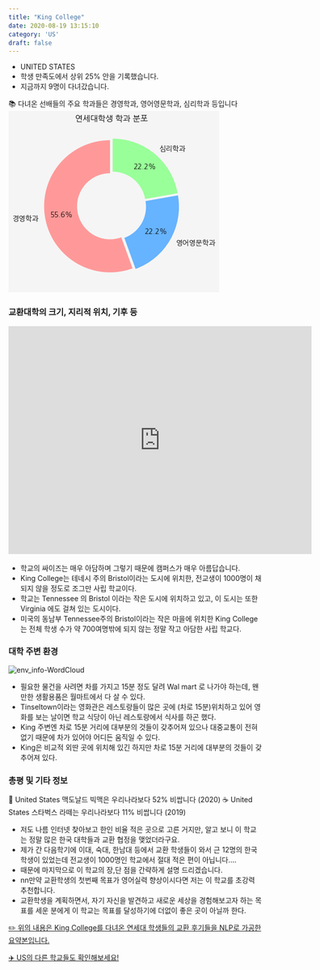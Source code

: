 ```yaml
---
title: "King College"
date: 2020-08-19 13:15:10
category: 'US'
draft: false
---
```



* UNITED STATES
* 학생 만족도에서 상위 25% 안을 기록했습니다.
* 지금까지 9명이 다녀갔습니다. 

📚 다녀온 선배들의 주요 학과들은 경영학과, 영어영문학과, 심리학과 등입니다
![department-info](../plots/US000095.png)
### 교환대학의 크기, 지리적 위치, 기후 등
<iframe
width="600"
height="450"
frameborder="0" style="border:0"
src="https://www.google.com/maps/embed/v1/place?key=AIzaSyC9e1AME-pVmWC4hBpFdu5S4dKzyepa3HQ&q=King+College&center=41.2502745,-75.8794058&zoom=14" allowfullscreen>
</iframe>

* 학교의 싸이즈는 매우 아담하며 그렇기 때문에 캠퍼스가 매우 아름답습니다.
* King College는 테네시 주의 Bristol이라는 도시에 위치한, 전교생이 1000명이 채 되지 않을 정도로 조그만 사립 학교이다.
* 학교는 Tennessee 의 Bristol 이라는 작은 도시에 위치하고 있고, 이 도시는 또한 Virginia 에도 걸쳐 있는 도시이다.
* 미국의 동남부 Tennessee주의 Bristol이라는 작은 마을에 위치한 King College는 전체 학생 수가 약 700여명밖에 되지 않는 정말 작고 아담한 사립 학교다.


### 대학 주변 환경

![env_info-WordCloud](../univ_wordclouds_okt/env_info/US000095_env_info_okt.png)

* 필요한 물건을 사려면 차를 가지고 15분 정도 달려 Wal mart 로 나가야 하는데, 왠만한 생활용품은 월마트에서 다 살 수 있다.
* Tinseltown이라는 영화관은 레스토랑들이 많은 곳에 (차로 15분)위치하고 있어 영화를 보는 날이면 학교 식당이 아닌 레스토랑에서 식사를 하곤 했다.
* King 주변엔 차로 15분 거리에 대부분의 것들이 갖추어져 있으나 대중교통이 전혀 없기 때문에 차가 있어야 어디든 움직일 수 있다.
* King은 비교적 외딴 곳에 위치해 있긴 하지만 차로 15분 거리에 대부분의 것들이 갖추어져 있다.


### 총평 및 기타 정보 
🍔 United States 맥도날드 빅맥은 우리나라보다 52% 비쌉니다 (2020)
☕️ United States 스타벅스 라떼는 우리나라보다 11% 비쌉니다 (2019)
* 저도 나름 인터넷 찾아보고 한인 비율 적은 곳으로 고른 거지만, 알고 보니 이 학교는 정말 많은 한국 대학들과 교환 협정을 맺었더라구요.
* 제가 간 다음학기에 이대, 숙대, 한남대 등에서 교환 학생들이 와서 근 12명의 한국 학생이 있었는데 전교생이 1000명인 학교에서 절대 적은 편이 아닙니다….
* 때문에 마지막으로 이 학교의 장,단 점을 간략하게 설명 드리겠습니다.
* nn만약 교환학생의 첫번째 목표가 영어실력 향상이시다면 저는 이 학교를 초강력 추천합니다.
* 교환학생을 계획하면서, 자기 자신을 발견하고 새로운 세상을 경험해보고자 하는 목표를 세운 분에게 이 학교는 목표를 달성하기에 더없이 좋은 곳이 아닐까 한다.


[✏️ 위의 내용은 King College를 다녀온 연세대 학생들의 교환 후기들을 NLP로 가공한 요약본입니다.](http://oia.yonsei.ac.kr/partner/expReport.asp?ucode=US000095&bgbn=A)

[✈️ US의 다른 학교들도 확인해보세요!](https://yonsei-exchange.netlify.app/?category=US)
